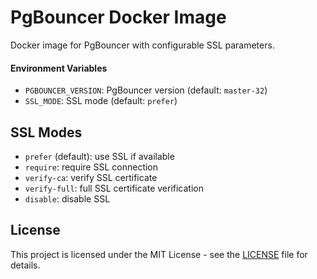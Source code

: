 # PgBouncer Docker Image

Docker image for PgBouncer with configurable SSL parameters.

#### Environment Variables

- `PGBOUNCER_VERSION`: PgBouncer version (default: `master-32`)
- `SSL_MODE`: SSL mode (default: `prefer`)

## SSL Modes

- `prefer` (default): use SSL if available
- `require`: require SSL connection
- `verify-ca`: verify SSL certificate
- `verify-full`: full SSL certificate verification
- `disable`: disable SSL


## License

This project is licensed under the MIT License - see the [LICENSE](LICENSE) file for details.
